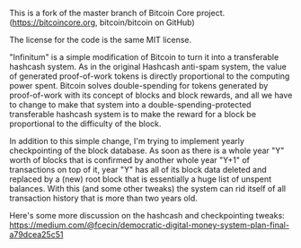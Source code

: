 This is a fork of the master branch of Bitcoin Core project. (https://bitcoincore.org, bitcoin/bitcoin on GitHub) 

The license for the code is the same MIT license.

"Infinitum" is a simple modification of Bitcoin to turn it into a transferable hashcash system. As in the original Hashcash anti-spam system, the value of generated proof-of-work tokens is directly proportional to the computing power spent. Bitcoin solves double-spending for tokens generated by proof-of-work with its concept of blocks and block rewards, and all we have to change to make that system into a double-spending-protected transferable hashcash system is to make the reward for a block be proportional to the difficulty of the block.

In addition to this simple change, I'm trying to implement yearly checkpointing of the block database. As soon as there is a whole year "Y" worth of blocks that is confirmed by another whole year "Y+1" of transactions on top of it, year "Y" has all of its block data deleted and replaced by a (new) root block that is essentially a huge list of unspent balances. With this (and some other tweaks) the system can rid itself of all transaction history that is more than two years old.

Here's some more discussion on the hashcash and checkpointing tweaks: https://medium.com/@fcecin/democratic-digital-money-system-plan-final-a79dcea25c51
